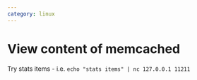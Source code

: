 ```yaml
---
category: linux
---
```

# View content of memcached

Try stats items - i.e.
`echo "stats items" | nc 127.0.0.1 11211`
